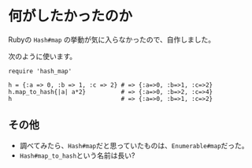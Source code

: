 # 何がしたかったのか

Rubyの `Hash#map` の挙動が気に入らなかったので、自作しました。

次のように使います。

```
require 'hash_map'

h = {:a => 0, :b => 1, :c => 2} # => {:a=>0, :b=>1, :c=>2}
h.map_to_hash{|a| a*2}          # => {:a=>0, :b=>2, :c=>4}
h                               # => {:a=>0, :b=>1, :c=>2}
```


## その他

* 調べてみたら、`Hash#map`だと思っていたものは、`Enumerable#map`だった。
* `Hash#map_to_hash`という名前は長い?
